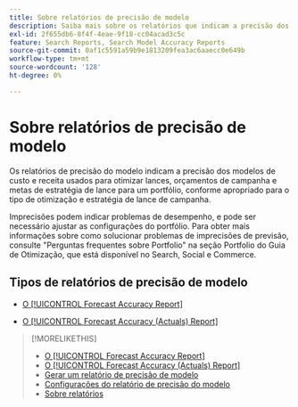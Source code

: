 ```yaml
---
title: Sobre relatórios de precisão de modelo
description: Saiba mais sobre os relatórios que indicam a precisão dos modelos de custo e receita usados para otimizar um portfólio.
exl-id: 2f655db6-8f4f-4eae-9f18-cc04acad3c5c
feature: Search Reports, Search Model Accuracy Reports
source-git-commit: 0af1c5591a59b9e1813209fea3ac6aaecc0e649b
workflow-type: tm+mt
source-wordcount: '128'
ht-degree: 0%

---
```


# Sobre relatórios de precisão de modelo

Os relatórios de precisão do modelo indicam a precisão dos modelos de custo e receita usados para otimizar lances, orçamentos de campanha e metas de estratégia de lance para um portfólio, conforme apropriado para o tipo de otimização e estratégia de lance de campanha.

Imprecisões podem indicar problemas de desempenho, e pode ser necessário ajustar as configurações do portfólio. Para obter mais informações sobre como solucionar problemas de imprecisões de previsão, consulte &quot;Perguntas frequentes sobre Portfolio&quot; na seção Portfolio do Guia de Otimização, que está disponível no Search, Social e Commerce.<!-- verify convention for referencing Optimization Guide here -->

## Tipos de relatórios de precisão de modelo

* [O [!UICONTROL Forecast Accuracy Report]](forecast-accuracy-report.md)

* [O [!UICONTROL Forecast Accuracy (Actuals) Report]](forecast-accuracy-actuals-report.md)

>[!MORELIKETHIS]
>
>* [O [!UICONTROL Forecast Accuracy Report]](forecast-accuracy-report.md)
>* [O [!UICONTROL Forecast Accuracy (Actuals) Report]](forecast-accuracy-actuals-report.md)
>* [Gerar um relatório de precisão de modelo](model-accuracy-report-generate.md)
>* [Configurações do relatório de precisão do modelo](/help/search-social-commerce/reports/management/model-accuracy/model-accuracy-report-settings.md)
>* [Sobre relatórios](/help/search-social-commerce/reports/report-about.md)
